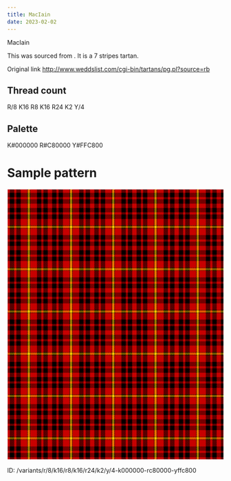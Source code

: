 ```yaml
---
title: MacIain
date: 2023-02-02
---
```

MacIain

This was sourced from <no value>.  It is a 7 stripes tartan.

Original link http://www.weddslist.com/cgi-bin/tartans/pg.pl?source=rb

## Thread count
R/8 K16 R8 K16 R24 K2 Y/4

## Palette
K#000000 R#C80000 Y#FFC800

# Sample pattern

![Tartan detail](tartan.png "R/8 K16 R8 K16 R24 K2 Y/4 tartan")

ID: /variants/r/8/k16/r8/k16/r24/k2/y/4-k000000-rc80000-yffc800